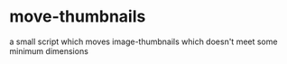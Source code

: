# move-thumbnails
a small script which moves image-thumbnails which doesn't meet some minimum dimensions
